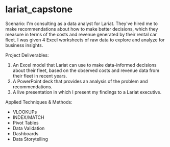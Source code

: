 # lariat_capstone
Scenario: I'm consulting as a data analyst for Lariat. They've hired me to make recommendations about how to make better decisions, which they measure in terms of the costs and revenue generated by their rental car fleet. I was given 4 Excel worksheets of raw data to explore and analyze for business insights.

Project Deliverables: 
1. An Excel model that Lariat can use to make data-informed decisions about their fleet, based on the observed costs and revenue data from their fleet in recent years.
2. A PowerPoint deck that provides an analysis of the problem and recommendations.
3. A live presentation in which I present my findings to a Lariat executive.

Applied Techniques & Methods:
- VLOOKUPs
- INDEX/MATCH
- Pivot Tables
- Data Validation
- Dashboards
- Data Storytelling
